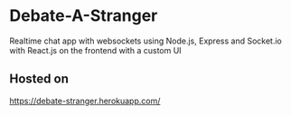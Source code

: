 # Debate-A-Stranger

Realtime chat app with websockets using Node.js, Express and Socket.io with React.js on the frontend with a custom UI

## Hosted on

https://debate-stranger.herokuapp.com/
